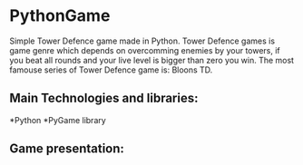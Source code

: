 # PythonGame
Simple Tower Defence game made in Python. Tower Defence games is game genre which depends on overcomming enemies by your towers, if you beat all rounds and your live level is bigger than zero you win. The most famouse series of Tower Defence game is: Bloons TD.

## Main Technologies and libraries:
*Python 
*PyGame library

## Game presentation:

